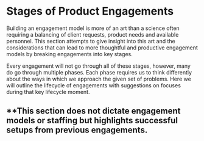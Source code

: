 # Stages of Product Engagements

Building an engagement model is more of an art than a science often requiring a balancing of client requests, product needs and available personnel. This section attempts to give insight into this art and the considerations that can lead to more thoughtful and productive engagement models by breaking engagements into key stages.

Every engagement will not go through all of these stages, however, many do go through multiple phases. Each phase requires us to think differently about the ways in which we approach the given set of problems. Here we will outline the lifecycle of engagements with suggestions on focuses during that key lifecycle moment.

## \*\*This section does not dictate engagement models or staffing but highlights successful setups from previous engagements.

